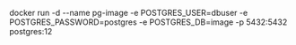 docker run -d --name pg-image -e POSTGRES_USER=dbuser -e POSTGRES_PASSWORD=postgres -e POSTGRES_DB=image -p 5432:5432 postgres:12
